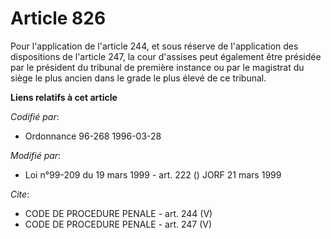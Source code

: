 # Article 826

Pour l'application de l'article 244, et sous réserve de l'application des dispositions de l'article 247, la cour d'assises
peut également être présidée par le président du tribunal de première instance ou par le magistrat du siège le plus ancien
dans le grade le plus élevé de ce tribunal.

**Liens relatifs à cet article**

_Codifié par_:

  - Ordonnance 96-268 1996-03-28

_Modifié par_:

  - Loi n°99-209 du 19 mars 1999 - art. 222 () JORF 21 mars 1999

_Cite_:

  - CODE DE PROCEDURE PENALE - art. 244 (V)
  - CODE DE PROCEDURE PENALE - art. 247 (V)
